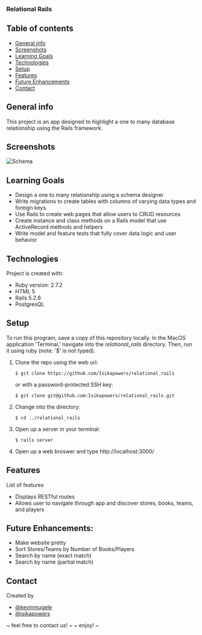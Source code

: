 ###  Relational Rails
## Table of contents
* [General info](#general-info)
* [Screenshots](#screenshots)
* [Learning Goals](#learning-goals)
* [Technologies](#technologies)
* [Setup](#setup)
* [Features](#features)
* [Future Enhancements](#future-enhancements)
* [Contact](#contact)
## General info
This project is an app designed to highlight a one to many database relationship using the Rails framework.
## Screenshots
![Schema](https://user-images.githubusercontent.com/82777170/131573615-f7c503fe-4787-4ee1-9213-0328d93616e0.png)
## Learning Goals
* Design a one to many relationship using a schema designer
* Write migrations to create tables with columns of varying data types and foreign keys.
* Use Rails to create web pages that allow users to CRUD resources
* Create instance and class methods on a Rails model that use ActiveRecord methods and helpers
* Write model and feature tests that fully cover data logic and user behavior

## Technologies
Project is created with:
* Ruby version: 2.7.2
* HTML 5
* Rails 5.2.6
* PostgresQL 
## Setup
To run this program, save a copy of this repository locally. In the MacOS
application 'Terminal,' navigate into the _relational_rails_ directory.
Then, run it using ruby (note: '$' is not typed).
1. Clone the repo using the web url:
   ```
   $ git clone https://github.com/Isikapowers/relational_rails
   ```
   or with a password-protected SSH key:
   ```
   $ git clone git@github.com:Isikapowers/relational_rails.git
   ```
2. Change into the directory:
   ```
   $ cd ../relational_rails
   ```
3. Open up a server in your terminal: 
   ```
   $ rails server
   ```
4. Open up a web broswer and type http://localhost:3000/

## Features
List of features
* Displays RESTful routes
* Allows user to navigate through app and discover stores, books, teams, and players

## Future Enhancements:
* Make website pretty
* Sort Stores/Teams by Number of Books/Players
* Search by name (exact match)
* Search by name (partial match)

## Contact
Created by
* [@kevinmugele](https://github.com/KevinMugele)
* [@isikapowers](https://github.com/Isikapowers)

~ feel free to contact us! ~
~ enjoy! ~

